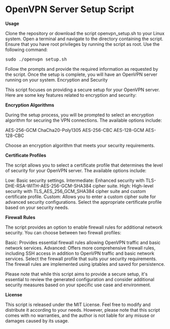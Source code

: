 # OpenVPN Server Setup Script


**Usage**

Clone the repository or download the script openvpn_setup.sh to your Linux system.
Open a terminal and navigate to the directory containing the script.
Ensure that you have root privileges by running the script as root. Use the following command:

<pre>
sudo ./openvpn_setup.sh
</pre>

Follow the prompts and provide the required information as requested by the script.
Once the setup is complete, you will have an OpenVPN server running on your system.
Encryption and Security

This script focuses on providing a secure setup for your OpenVPN server. Here are some key features related to encryption and security:

**Encryption Algorithms**

During the setup process, you will be prompted to select an encryption algorithm for securing the VPN connections. The available options include:

AES-256-GCM
ChaCha20-Poly1305
AES-256-CBC
AES-128-GCM
AES-128-CBC

Choose an encryption algorithm that meets your security requirements.

**Certificate Profiles**

The script allows you to select a certificate profile that determines the level of security for your OpenVPN server. The available options include:

Low: Basic security settings.
Intermediate: Enhanced security with TLS-DHE-RSA-WITH-AES-256-GCM-SHA384 cipher suite.
High: High-level security with TLS_AES_256_GCM_SHA384 cipher suite and custom certificate profile.
Custom: Allows you to enter a custom cipher suite for advanced security configurations.
Select the appropriate certificate profile based on your security needs.

**Firewall Rules**

The script provides an option to enable firewall rules for additional network security. You can choose between two firewall profiles:

Basic: Provides essential firewall rules allowing OpenVPN traffic and basic network services.
Advanced: Offers more comprehensive firewall rules, including SSH access in addition to OpenVPN traffic and basic network services.
Select the firewall profile that suits your security requirements. The firewall rules are implemented using iptables and saved for persistence.

Please note that while this script aims to provide a secure setup, it's essential to review the generated configuration and consider additional security measures based on your specific use case and environment.

**License**

This script is released under the MIT License. Feel free to modify and distribute it according to your needs. However, please note that this script comes with no warranties, and the author is not liable for any misuse or damages caused by its usage.
